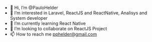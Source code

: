 - 👋 Hi, I’m @PauloHelder
- 👀 I’m interested in Laravel, ReactJS and ReactNative, Analisys and System developer
- 🌱 I’m currently learning React Native
- 💞️ I’m looking to collaborate on ReactJS Project
- 📫 How to reach me pphelder@gmail.com

<!---
PauloHelder/PauloHelder is a ✨ special ✨ repository because its `README.md` (this file) appears on your GitHub profile.
You can click the Preview link to take a look at your changes.
--->
